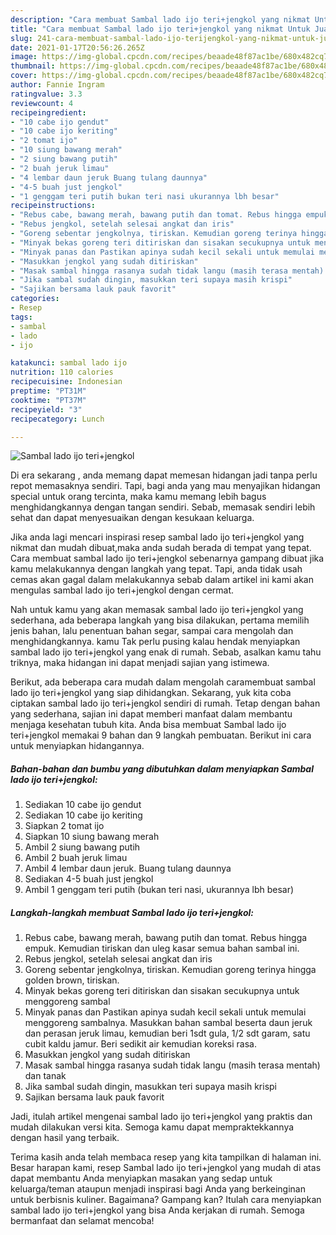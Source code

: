 ```yaml
---
description: "Cara membuat Sambal lado ijo teri+jengkol yang nikmat Untuk Jualan"
title: "Cara membuat Sambal lado ijo teri+jengkol yang nikmat Untuk Jualan"
slug: 241-cara-membuat-sambal-lado-ijo-terijengkol-yang-nikmat-untuk-jualan
date: 2021-01-17T20:56:26.265Z
image: https://img-global.cpcdn.com/recipes/beaade48f87ac1be/680x482cq70/sambal-lado-ijo-terijengkol-foto-resep-utama.jpg
thumbnail: https://img-global.cpcdn.com/recipes/beaade48f87ac1be/680x482cq70/sambal-lado-ijo-terijengkol-foto-resep-utama.jpg
cover: https://img-global.cpcdn.com/recipes/beaade48f87ac1be/680x482cq70/sambal-lado-ijo-terijengkol-foto-resep-utama.jpg
author: Fannie Ingram
ratingvalue: 3.3
reviewcount: 4
recipeingredient:
- "10 cabe ijo gendut"
- "10 cabe ijo keriting"
- "2 tomat ijo"
- "10 siung bawang merah"
- "2 siung bawang putih"
- "2 buah jeruk limau"
- "4 lembar daun jeruk Buang tulang daunnya"
- "4-5 buah just jengkol"
- "1 genggam teri putih bukan teri nasi ukurannya lbh besar"
recipeinstructions:
- "Rebus cabe, bawang merah, bawang putih dan tomat. Rebus hingga empuk. Kemudian tiriskan dan uleg kasar semua bahan sambal ini."
- "Rebus jengkol, setelah selesai angkat dan iris"
- "Goreng sebentar jengkolnya, tiriskan. Kemudian goreng terinya hingga golden brown, tiriskan."
- "Minyak bekas goreng teri ditiriskan dan sisakan secukupnya untuk menggoreng sambal"
- "Minyak panas dan Pastikan apinya sudah kecil sekali untuk memulai menggoreng sambalnya. Masukkan bahan sambal beserta daun jeruk dan perasan jeruk limau, kemudian beri 1sdt gula, 1/2 sdt garam, satu cubit kaldu jamur. Beri sedikit air kemudian koreksi rasa."
- "Masukkan jengkol yang sudah ditiriskan"
- "Masak sambal hingga rasanya sudah tidak langu (masih terasa mentah) dan tanak"
- "Jika sambal sudah dingin, masukkan teri supaya masih krispi"
- "Sajikan bersama lauk pauk favorit"
categories:
- Resep
tags:
- sambal
- lado
- ijo

katakunci: sambal lado ijo 
nutrition: 110 calories
recipecuisine: Indonesian
preptime: "PT31M"
cooktime: "PT37M"
recipeyield: "3"
recipecategory: Lunch

---
```



![Sambal lado ijo teri+jengkol](https://img-global.cpcdn.com/recipes/beaade48f87ac1be/680x482cq70/sambal-lado-ijo-terijengkol-foto-resep-utama.jpg)

Di era  sekarang , anda memang dapat memesan hidangan jadi tanpa perlu repot memasaknya sendiri. Tapi, bagi anda yang mau menyajikan hidangan special untuk orang tercinta, maka kamu memang lebih bagus menghidangkannya dengan tangan sendiri. Sebab, memasak sendiri lebih sehat dan dapat menyesuaikan dengan kesukaan keluarga.

Jika anda lagi mencari inspirasi resep sambal lado ijo teri+jengkol yang nikmat dan mudah dibuat,maka anda sudah berada di tempat yang tepat. Cara membuat sambal lado ijo teri+jengkol  sebenarnya gampang dibuat jika kamu melakukannya dengan langkah yang tepat. Tapi, anda tidak usah cemas akan gagal dalam melakukannya 
sebab dalam artikel ini kami akan mengulas sambal lado ijo teri+jengkol dengan cermat.  



Nah untuk kamu yang akan memasak sambal lado ijo teri+jengkol yang sederhana, ada beberapa langkah yang bisa dilakukan, pertama memilih jenis bahan, lalu penentuan bahan segar, sampai cara mengolah dan menghidangkannya. kamu Tak perlu pusing kalau hendak menyiapkan sambal lado ijo teri+jengkol yang enak di rumah. Sebab, asalkan kamu  tahu triknya, maka hidangan ini dapat menjadi sajian yang istimewa.

Berikut, ada beberapa cara mudah dalam mengolah caramembuat sambal lado ijo teri+jengkol yang siap dihidangkan. Sekarang, yuk kita coba ciptakan sambal lado ijo teri+jengkol sendiri di rumah. Tetap dengan bahan yang sederhana, sajian ini dapat memberi manfaat dalam membantu menjaga kesehatan tubuh kita. Anda bisa membuat Sambal lado ijo teri+jengkol memakai 9 bahan dan 9 langkah pembuatan. Berikut ini cara untuk menyiapkan hidangannya.

<!--inarticleads1-->

##### Bahan-bahan dan bumbu yang dibutuhkan dalam menyiapkan Sambal lado ijo teri+jengkol:

1. Sediakan 10 cabe ijo gendut
1. Sediakan 10 cabe ijo keriting
1. Siapkan 2 tomat ijo
1. Siapkan 10 siung bawang merah
1. Ambil 2 siung bawang putih
1. Ambil 2 buah jeruk limau
1. Ambil 4 lembar daun jeruk. Buang tulang daunnya
1. Sediakan 4-5 buah just jengkol
1. Ambil 1 genggam teri putih (bukan teri nasi, ukurannya lbh besar)




<!--inarticleads2-->

##### Langkah-langkah membuat Sambal lado ijo teri+jengkol:

1. Rebus cabe, bawang merah, bawang putih dan tomat. Rebus hingga empuk. Kemudian tiriskan dan uleg kasar semua bahan sambal ini.
1. Rebus jengkol, setelah selesai angkat dan iris
1. Goreng sebentar jengkolnya, tiriskan. Kemudian goreng terinya hingga golden brown, tiriskan.
1. Minyak bekas goreng teri ditiriskan dan sisakan secukupnya untuk menggoreng sambal
1. Minyak panas dan Pastikan apinya sudah kecil sekali untuk memulai menggoreng sambalnya. Masukkan bahan sambal beserta daun jeruk dan perasan jeruk limau, kemudian beri 1sdt gula, 1/2 sdt garam, satu cubit kaldu jamur. Beri sedikit air kemudian koreksi rasa.
1. Masukkan jengkol yang sudah ditiriskan
1. Masak sambal hingga rasanya sudah tidak langu (masih terasa mentah) dan tanak
1. Jika sambal sudah dingin, masukkan teri supaya masih krispi
1. Sajikan bersama lauk pauk favorit




Jadi, itulah artikel mengenai  sambal lado ijo teri+jengkol  yang praktis dan mudah dilakukan versi kita. Semoga kamu dapat mempraktekkannya dengan hasil yang terbaik. 

Terima kasih anda telah membaca resep yang kita tampilkan di halaman ini. Besar harapan kami, resep  Sambal lado ijo teri+jengkol yang mudah di atas dapat membantu Anda menyiapkan masakan yang sedap untuk keluarga/teman ataupun menjadi inspirasi bagi Anda yang berkeinginan untuk berbisnis kuliner. Bagaimana? Gampang kan? Itulah cara menyiapkan sambal lado ijo teri+jengkol yang bisa Anda kerjakan di rumah. Semoga bermanfaat dan selamat mencoba!


